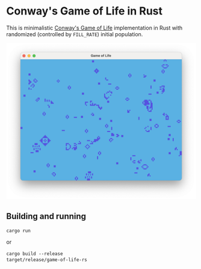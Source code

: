 # Conway's Game of Life in Rust

This is minimalistic [Conway's Game of Life](https://en.wikipedia.org/wiki/Conway%27s_Game_of_Life) implementation in Rust with randomized (controlled by `FILL_RATE`) initial population.

![Game of Life](https://github.com/isharamet/game-of-life-rs/blob/main/img.png?raw=true)


## Building and running

```shell
cargo run
```

or

```shell
cargo build --release
target/release/game-of-life-rs
```
